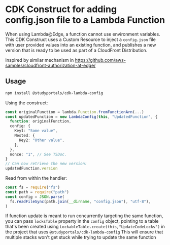 # CDK Construct for adding config.json file to a Lambda Function

When using Lambda@Edge, a function cannot use environment variables.
This CDK Construct uses a Custom Resource to inject a `config.json`
file with user provided values into an existing function, and
publishes a new version that is ready to be used as part of a
CloudFront Distribution.

Inspired by similar mechanism in https://github.com/aws-samples/cloudfront-authorization-at-edge/

## Usage

```bash
npm install @studyportals/cdk-lambda-config
```

Using the construct:

```ts
const originalFunction = lambda.Function.fromFunctionArn(...)
const updatedFunction = new LambdaConfig(this, "UpdatedFunction", {
  function: originalFunction,
  config: {
    Key1: "Some value",
    Nested: {
      Key2: "Other value",
    },
  },
  nonce: "1", // See TSDoc.
}
// Can now retrieve the new version:
updatedFunction.version
```

Read from within the handler:

```ts
const fs = require("fs")
const path = require("path")
const config = JSON.parse(
  fs.readFileSync(path.join(__dirname, "config.json"), "utf-8"),
)
```

If function update is meant to run concurrently targeting the same function, you can pass 
`locksTable` property in the `config` object, pointing to a table that's been created 
using `LockableTable.create(this,"UpdateCodeLocks")` in the project that uses `@studyportals/cdk-lambda-config`
This will ensure that multiple stacks won't get stuck while trying to update the same function